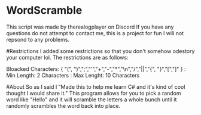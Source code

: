 # WordScramble
This script was made by therealogplayer on Discord
If you have any questions do not attempt to contact me, this is a project for fun I will not repsond to any problems. 

#Restrictions
I added some restrictions so that you don't somehow odestory your computer lol.
The restrictions are as follows:

Bloacked Characters: { "(", ")",";","'","+","-","*","\n","/","||","{", "}","[","]" } :
Min Length: 2 Characters :
Max Lenght: 10 Characters


#About
So as I said I "Made this to help me learn C# and it's kind of cool thought I would share it."
This program allows for you to pick a random word like "Hello" and it will scramble the letters a whole bunch until it randomly scrambles the word back into place.
